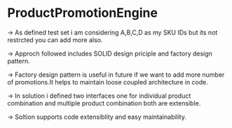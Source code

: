 # ProductPromotionEngine
-> As defined test set i am considering A,B,C,D as my SKU IDs but its not restrcted you can add more also.

-> Approch followed includes SOLID design priciple and factory design pattern.

-> Factory design pattern is useful in future if we want to add more number of promotions.It helps to maintain loose coupled architecture in code.

-> In solution i defined two interfaces one for individual product combination and multiple product combination both are extensible.

-> Soltion supports code extensiblity and easy maintainability.
